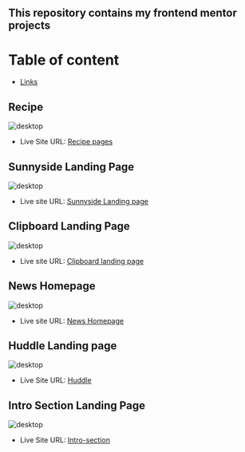 ## This repository contains my frontend mentor projects

# Table of content
- [Links](#links)

## Recipe
![desktop](./recipe-page-main/screenshot/desktop.png)
 - Live Site URL: [Recipe pages](https://recipe-page-main-sepia.vercel.app/)

 ## Sunnyside Landing Page
 ![desktop](./sunnyside-agency-landing-page-main/screenshot/desktop.png)
 - Live site URL: [Sunnyside Landing page](https://frontendmentorchallenges-six.vercel.app/)

 ## Clipboard Landing Page
 ![desktop](./clipboard-landing-page-master/screenshots/desktop.png)
 - Live site URL: [Clipboard landing page](https://frontendmentorchallenges-ju9v.vercel.app/)

 ## News Homepage
 ![desktop](./News-homepage/Screenshot/desktop.png)
 - Live site URL: [News Homepage](https://newshomepage-f06se1d0y-ehmkayels-projects.vercel.app/)

 ## Huddle Landing page
 ![desktop](./huddle/screenshots/desktops.png)
 - Live Site URL: [Huddle](https://dazzling-marzipan-8d7083.netlify.app/)

 ## Intro Section Landing Page
 ![desktop](./Intro-section/screenshot/desktop.png)
 - Live Site URL: [Intro-section](https://spiffy-puppy-b9806c.netlify.app/)

